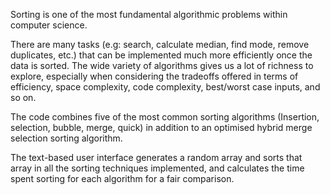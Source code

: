 Sorting is one of the most fundamental algorithmic problems within computer science.

There are many tasks (e.g: search, calculate median, find mode, remove duplicates, etc.) that can be implemented much more efficiently once the data is sorted.
The wide variety of algorithms gives us a lot of richness to explore, especially when considering the tradeoffs offered in terms of efficiency, space complexity, code complexity, best/worst case inputs, and so on.

The code combines five of the most common sorting algorithms (Insertion, selection, bubble, merge, quick) in addition to an optimised hybrid merge selection sorting algorithm.

The text-based user interface generates a random array and sorts that array in all the sorting techniques implemented, and calculates the time spent sorting for each algorithm for a fair comparison.
